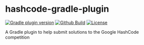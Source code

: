 # hashcode-gradle-plugin

[![Gradle plugin version](https://img.shields.io/maven-metadata/v/https/plugins.gradle.org/m2/org/hildan/hashcode/org.hildan.hashcode-submit.gradle.plugin/maven-metadata.xml.svg?label=gradle&logo=gradle)](https://plugins.gradle.org/plugin/org.hildan.hashcode-submit)
[![Github Build](https://img.shields.io/github/workflow/status/joffrey-bion/hashcode-submit-gradle-plugin/CI%20Build?label=build&logo=github)](https://github.com/joffrey-bion/hashcode-submit-gradle-plugin/actions?query=workflow%3A%22CI+Build%22)
[![License](https://img.shields.io/badge/license-MIT-blue.svg)](https://github.com/joffrey-bion/hashcode-submit-gradle-plugin/blob/master/LICENSE)

A Gradle plugin to help submit solutions to the Google HashCode competition

